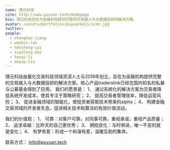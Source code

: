 ```yaml
---
name: 璞元科技
site: http://www.puyuan.tech/Homepage
bio: 璞元科技旨在为金融机构提供完整的交易接入与大数据投研的解决方案。
avatar: /assets/portfolios/puyuankeji/icon.jpg
twitter: 
people:
  - changhao-jiang
  - wenbin-luo
  - hensheng-cai
  - xiaolong-dai
  - hanqi-li
  - moyao-liu
---
```


璞元科技由量化交易科技领域资深人士与2019年创立，旨在为金融机构提供完整的交易接入与大数据投研的解决方案。核心产品traderslink已经在国内知名的私募与公募基金得到了应用。
我们的愿景是：
1、 通过系统化的解决方案为交易者降低系统开发成本，使其专注于策略研究；
2、 提高交易者管理效率，降低运营风险；
3、 促进金融领域的智能化，使投资者获取技术带来的alpha；
4、 构建金融交易领域的开发者生态，促进相关技术和算法的有效价值流动。

我们的价值观：
1、 可靠：对客户可靠，对同事可靠，重视承诺，重视产品质量；
2、 追求卓越：比昨天的自己更优秀；
3、 拥抱变化：与时俱进，唯一不变的就是变化；
4、 有梦有爱：形成一个和谐有爱，温暖互助的集体。

联系方式：
info@puyuan.tech
